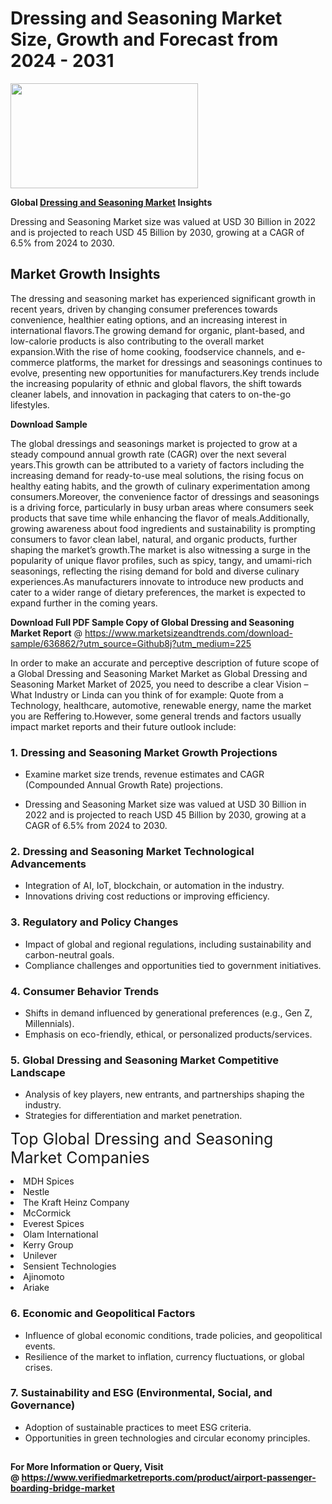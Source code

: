 <H1>Dressing and Seasoning Market Size, Growth and Forecast from 2024 - 2031</H1><img class="aligncenter size-medium wp-image-584254" src="https://thirdeyenews.in/wp-content/uploads/2024/09/Global-Market-Research-300x168.jpeg" alt="" width="300" height="168" /><p><strong>Global&nbsp;<a href="https://www.marketsizeandtrends.com/download-sample/636862/?utm_source=Github8j?utm_medium=225">Dressing and Seasoning Market</a> Insights</strong></p><p>Dressing and Seasoning Market size was valued at USD 30 Billion in 2022 and is projected to reach USD 45 Billion by 2030, growing at a CAGR of 6.5% from 2024 to 2030.</p><p><h2>Market Growth Insights</h2> <p>The dressing and seasoning market has experienced significant growth in recent years, driven by changing consumer preferences towards convenience, healthier eating options, and an increasing interest in international flavors.The growing demand for organic, plant-based, and low-calorie products is also contributing to the overall market expansion.With the rise of home cooking, foodservice channels, and e-commerce platforms, the market for dressings and seasonings continues to evolve, presenting new opportunities for manufacturers.Key trends include the increasing popularity of ethnic and global flavors, the shift towards cleaner labels, and innovation in packaging that caters to on-the-go lifestyles.</p> <p><strong>Download Sample</strong></p> <p>The global dressings and seasonings market is projected to grow at a steady compound annual growth rate (CAGR) over the next several years.This growth can be attributed to a variety of factors including the increasing demand for ready-to-use meal solutions, the rising focus on healthy eating habits, and the growth of culinary experimentation among consumers.Moreover, the convenience factor of dressings and seasonings is a driving force, particularly in busy urban areas where consumers seek products that save time while enhancing the flavor of meals.Additionally, growing awareness about food ingredients and sustainability is prompting consumers to favor clean label, natural, and organic products, further shaping the market’s growth.The market is also witnessing a surge in the popularity of unique flavor profiles, such as spicy, tangy, and umami-rich seasonings, reflecting the rising demand for bold and diverse culinary experiences.As manufacturers innovate to introduce new products and cater to a wider range of dietary preferences, the market is expected to expand further in the coming years.<p><span class=""><strong>Download Full PDF Sample Copy of Global Dressing and Seasoning Market Report</strong> @ <a href="https://www.marketsizeandtrends.com/download-sample/636862/?utm_source=Github8j?utm_medium=225" target="_blank">https://www.marketsizeandtrends.com/download-sample/636862/?utm_source=Github8j?utm_medium=225</a></span></p><p>In order to make an accurate and perceptive description of future scope of a Global&nbsp;Dressing and Seasoning Market Market as Global&nbsp;Dressing and Seasoning Market Market of 2025, you need to describe a clear Vision &ndash; What Industry or Linda can you think of for example: Quote from a Technology, healthcare, automotive, renewable energy, name the market you are Reffering to.However, some general trends and factors usually impact market reports and their future outlook include:</p><h3>1.&nbsp;<strong>Dressing and Seasoning Market Growth Projections</strong></h3><ul><li>Examine market size trends, revenue estimates and CAGR (Compounded Annual Growth Rate) projections.</li><li><p>Dressing and Seasoning Market size was valued at USD 30 Billion in 2022 and is projected to reach USD 45 Billion by 2030, growing at a CAGR of 6.5% from 2024 to 2030.</p></li></ul><h3>2.&nbsp;<strong>Dressing and Seasoning Market Technological Advancements</strong></h3><ul><li>Integration of AI, IoT, blockchain, or automation in the industry.</li><li>Innovations driving cost reductions or improving efficiency.</li></ul><h3>3.&nbsp;<strong>Regulatory and Policy Changes</strong></h3><ul><li>Impact of global and regional regulations, including sustainability and carbon-neutral goals.</li><li>Compliance challenges and opportunities tied to government initiatives.</li></ul><h3>4.&nbsp;<strong>Consumer Behavior Trends</strong></h3><ul><li>Shifts in demand influenced by generational preferences (e.g., Gen Z, Millennials).</li><li>Emphasis on eco-friendly, ethical, or personalized products/services.</li></ul><h3>5.&nbsp;<strong>Global Dressing and Seasoning Market Competitive Landscape</strong></h3><ul><li>Analysis of key players, new entrants, and partnerships shaping the industry.</li><li>Strategies for differentiation and market penetration.</li></ul><p data-pm-slice="1 1 []"><span style="color: inherit; font-family: inherit; font-size: 25px;">Top Global Dressing and Seasoning Market Companies</span></p><div class="" data-test-id=""><p><li>MDH Spices</li><li> Nestle</li><li> The Kraft Heinz Company</li><li> McCormick</li><li> Everest Spices</li><li> Olam International</li><li> Kerry Group</li><li> Unilever</li><li> Sensient Technologies</li><li> Ajinomoto</li><li> Ariake</li></p></div><h3>6.&nbsp;<strong>Economic and Geopolitical Factors</strong></h3><ul><li>Influence of global economic conditions, trade policies, and geopolitical events.</li><li>Resilience of the market to inflation, currency fluctuations, or global crises.</li></ul><h3>7.&nbsp;<strong>Sustainability and ESG (Environmental, Social, and Governance)</strong></h3><ul><li>Adoption of sustainable practices to meet ESG criteria.</li><li>Opportunities in green technologies and circular economy principles.</li></ul><h2><strong style="font-size: 14px;">For More Information or Query, Visit @&nbsp;</strong><a style="background-color: #ffffff; font-size: 14px;" href="https://www.marketsizeandtrends.com/report/dressing-and-seasoning-market/" target="_blank">https://www.verifiedmarketreports.com/product/airport-passenger-boarding-bridge-market</a></h2>